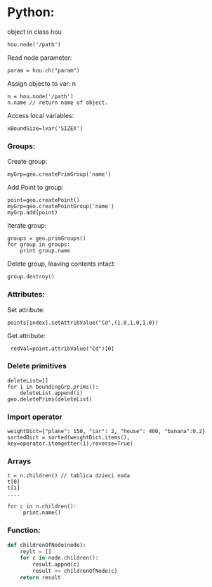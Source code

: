 

# Python:
object in class hou
```
hou.node('/path')
```
Read node parameter:
```
param = hou.ch("param")
```
Assign objecto to var: n
```
n = hou.node('/path')
n.name // return name of object.
```

Access local variables:
```
xBoundSize=lvar('SIZEX')
```

### Groups:
Create group:
```
myGrp=geo.createPrimGroup('name')
```
Add Point to group:
```
point=geo.createPoint()
myGrp=geo.createPointGroup('name')
myGrp.add(point)
```
Iterate group:
```
groups = geo.primGroups()
for group in groups:
    print group.name
```
Delete group, leaving contents intact:
```
group.destroy()
```
### Attributes:
Set attribute:
```
points[index].setAttribValue("Cd",(1.0,1.0,1.0))
```
Get attribute:
```
 redVal=point.attribValue("Cd")[0]
 ```
### Delete primitives
```
deleteList=[]
for i in boundingGrp.prims():
    deleteList.append(i)
geo.deletePrims(deleteList)
```

### Import operator
```
weightDict={"plane": 150, "car": 2, "house": 400, "banana":0.2}
sortedDict = sorted(weightDict.items(), key=operator.itemgetter(1),reverse=True)
```
### Arrays
```
t = n.children() // tablica dzieci noda
t[0]
t[1]
....
```

```
for c in n.children():
     print.name()
```

### Function:
```python
def childrenOfNode(node):
	reylt = []
	for c in node.children():
		result.appnd(c)
		result += childrenOfNode(c)
	return result 
```
